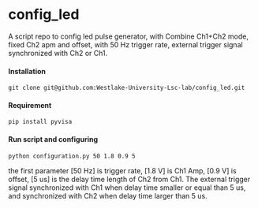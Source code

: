 # config_led
A script repo to config led pulse generator, with Combine Ch1+Ch2 mode, fixed Ch2 apm and offset,
with 50 Hz trigger rate, external trigger signal synchronized with Ch2 or Ch1.

#### Installation

```
git clone git@github.com:Westlake-University-Lsc-lab/config_led.git

```

#### Requirement

```
pip install pyvisa

```

#### Run script and configuring

```
python configuration.py 50 1.8 0.9 5

```
the first parameter [50 Hz] is trigger rate, [1.8 V] is Ch1 Amp, [0.9 V] is offset,
[5 us] is the delay time length of Ch2 from Ch1. The external trigger signal synchronized
with Ch1 when delay time smaller or equal than 5 us, and synchronized with Ch2 when
delay time larger than 5 us.
